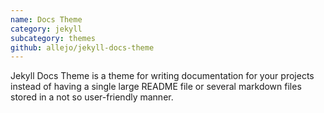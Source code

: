 ```yaml
---
name: Docs Theme
category: jekyll
subcategory: themes
github: allejo/jekyll-docs-theme
---
```


Jekyll Docs Theme is a theme for writing documentation for your projects instead of having a single large README file or several markdown files stored in a not so user-friendly manner.
